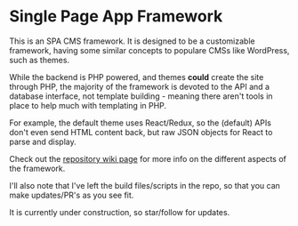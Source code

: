 # Single Page App Framework

This is an SPA CMS framework. It is designed to be a customizable framework, having some similar concepts to populare CMSs like WordPress, such as themes. 

While the backend is PHP powered, and themes **could** create the site through PHP, the majority of the framework is devoted to the API and a database interface, not template building - meaning there aren't tools in place to help much with templating in PHP. 

For example, the default theme uses React/Redux, so the (default) APIs don't even send HTML content back, but raw JSON objects for React to parse and display.

Check out the [repository wiki page](https://github.com/benrgreene/Single-Page-Framework/wiki/Setting-Up-A-Site) for more info on the different aspects of the framework.

I'll also note that I've left the build files/scripts in the repo, so that you can make updates/PR's as you see fit.

It is currently under construction, so star/follow for updates.  